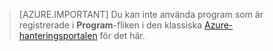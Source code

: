> [AZURE.IMPORTANT]
Du kan inte använda program som är registrerade i **Program**-fliken i den klassiska [Azure-hanteringsportalen](https://manage.windowsazure.com/) för det här.


<!--HONumber=Jun16_HO2-->


